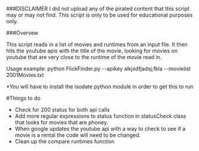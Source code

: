 ###DISCLAIMER 
I did not upload any of the pirated content that this script may or may not find. This script is only to be used for educational purposes only.

###Overvew

This script reads in a list of movies and runtimes from an input file. It then
hits the youtube apis with the title of the movie, looking for movies on youtube
that are very close to the runtime of the movie read in.

Usage example: python FlickFinder.py --apikey alkjsdfjadsj;fkla --movielist 2001Movies.txt

*You will have to install the isodate python module in order to get this to run

#Things to do
- Check for 200 status for both api calls
- Add more regular expressions to status function in statusCheck class that looks for movies that are phoney.
- When google updates the youtube api with a way to check to see if a movie is a rental the code will need to be changed.
- Clean up the compare runtimes function
